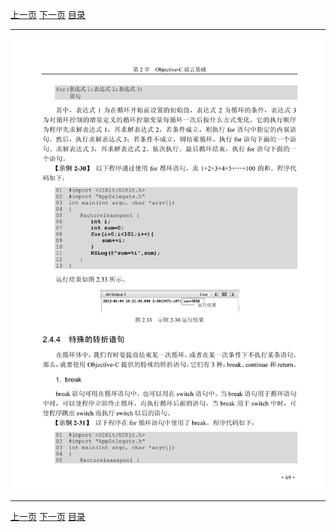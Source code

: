 [上一页](081.md) [下一页](083.md) [目录](../README.md)

***

![082](../images/082.png)

***

[上一页](081.md) [下一页](083.md) [目录](../README.md)